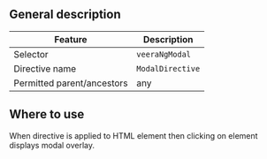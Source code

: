 ## General description

| Feature                    | Description      |
|----------------------------|------------------|
| Selector                   | `veeraNgModal`   |
| Directive name             | `ModalDirective` |
| Permitted parent/ancestors | any              |

## Where to use

When directive is applied to HTML element then clicking on element displays modal overlay.
